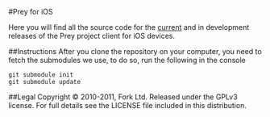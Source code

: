 #Prey for iOS
	
Here you will find all the source code for the [current](https://bitly.com/preyios) and in development releases of the Prey project client for iOS devices.


##Instructions
After you clone the repository on your computer, you need to fetch the submodules we use, to do so, run the following in the console

    git submodule init
    git submodule update

##Legal
Copyright © 2010-2011, Fork Ltd.
Released under the GPLv3 license.
For full details see the LICENSE file included in this distribution.

